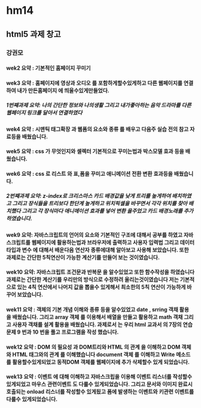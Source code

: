 # hm14
## html5 과제 창고
### 강권모
#### wek2 요약 : 기본적인 홈페이지 꾸미기

#### wek3 요약 : 홈페이지에 영상과 오디오 를 포함하게할수있게하고 다른 웹페이지를 연결하여 내가 만든홈페이지 에 띄울수있게만들었다.

##### 1번째과제 요약: 나의 간단한 정보와 나의생활 그리고 내가좋아하는 음악 드라마를 다른 웹페이지 링크를 달아서 연결하였다

#### wek4 요약 : 시맨틱 태그확장 과 웹폼의 요소와 종류 를 배우고 다음주 실습 전의 참고 자료등을 배웠습니다.

#### wek5 요약 : css 가 무엇인지와 셀렉터 기본적으로 꾸미는법과 박스모델 효과 등을 배웠습니다.

#### wek6 요약 : css 로 리스트 와 표,폼을 꾸미고 애니메이션 전환 변환 효과등을 배웠습니다.

##### 2번째과제 요약: z-index로 크리스마스 카드 배경값을 낮게 트리를 높게하여 배치하였고 그리고 장식들을 트리보다 한단계 높게하고 위치픽셀을 바꾸면서 각각 위치를 찾아 배치했다 그리고 각 장식마다 애니메이션 효과를 넣어 변환 을주었고 카드 배경노래를 추가하였습니다.

#### wek9 요약: 자바스크립트의 언어의 요소와 기본적인 구조에 대해서 공부를 하였고 자바스크립트를 웹페이지에 활용하는법과 브라우저에 출력하고 사용자 입력법 그리고 데이터 타입과 변수 에 대해서 배운다음 연산자 종류에대해 알아보고 사용해 보았습니다. 또한 과제로는 간단한 5칙연산이 가능한 계산기를 만들어 보는 것이였습니다.

#### wek10 요약: 자바스크립트 조건문과 반복문 을 알수있었고 또한 함수작성을 하였습니다 과제로는 간단한 계산기를 우리만의 방식으로 수정하려 올리는것이였습니다 저는 기본적으로 있는 4칙 연산에서 나머지 값을 뽑을수 있게해서 최소한의 5칙 연산이 가능하게 바꾸어 보았습니다.


#### wek11 요약 : 객체의 기본 개념 이해와 종류 등을 알수있었고 date , srring 객채 활용 을 배웠습니다. 그리고 array 객체 를 이용해서 배열을 만들고 활용하고 math 객채  그리고 사용자 객채를 설계 활용을 배웠습니다. 과제로서 는 우리 html 교과서 의 7장의 연습문제 9 번과 10 번을 풀고 프로그램을 작성 했습니다.


#### wek12 요약 : DOM 의 필요성 과 DOM트리와 HTML 의 관계 을 이해하고 DOM 객체와 HTML 태그와의 관계 를 이해했습니다 document 객체 를 이해하고 Write 메소드를 활용할수있게되었고 동적DOM 객체를 웹페이지에 추가 삭제할수 있게 되었습니다.

#### wek13 요약 : 이벤트 에 대해 이해하고 자바스크립을 이용해 이벤트 리스너를 작성할수 있게되었고 마우스 관련이벤트 도 다룰수 있게되었습니다. 그리고 문서와 이미지 완료시 호출되는 onload 리스너를 작성할수 있게됬고 폼에 발생하는 이벤트와 키관련 이벤트를 다룰수 있게되었습니다.
